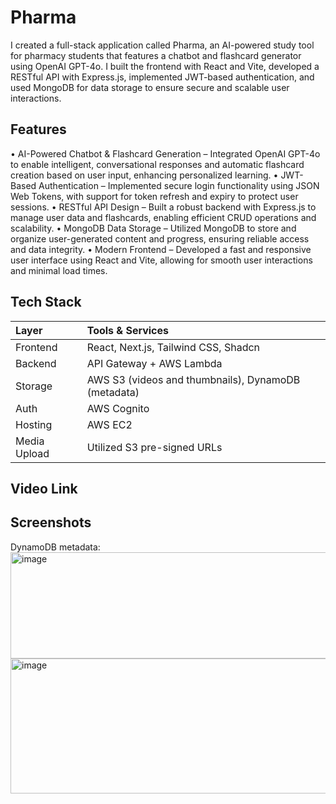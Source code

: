 # Pharma

I created a full-stack application called Pharma, an AI-powered study tool for pharmacy students that features a chatbot and flashcard generator using OpenAI GPT-4o. I built the frontend with React and Vite, developed a RESTful API with Express.js, implemented JWT-based authentication, and used MongoDB for data storage to ensure secure and scalable user interactions.

## Features
• AI-Powered Chatbot & Flashcard Generation – Integrated OpenAI GPT-4o to enable intelligent, conversational responses and automatic flashcard creation based on user input, enhancing personalized learning.
• JWT-Based Authentication – Implemented secure login functionality using JSON Web Tokens, with support for token refresh and expiry to protect user sessions.
• RESTful API Design – Built a robust backend with Express.js to manage user data and flashcards, enabling efficient CRUD operations and scalability.
• MongoDB Data Storage – Utilized MongoDB to store and organize user-generated content and progress, ensuring reliable access and data integrity.
• Modern Frontend – Developed a fast and responsive user interface using React and Vite, allowing for smooth user interactions and minimal load times.
  
## Tech Stack

| Layer        | Tools & Services                                   |
| :----------- | :------------------------------------------------  |
| Frontend     | React, Next.js, Tailwind CSS, Shadcn               |
| Backend      | API Gateway + AWS Lambda                           |
| Storage      | AWS S3 (videos and thumbnails), DynamoDB (metadata)|
| Auth         | AWS Cognito                                        |
| Hosting      | AWS EC2                                            |
| Media Upload | Utilized S3 pre-signed URLs                        |



## Video Link

## Screenshots






DynamoDB metadata:
<img width="1060" height="170" alt="image" src="https://github.com/user-attachments/assets/e523555f-cecf-4dea-af5f-d62fdf14b314" />
<img width="792" height="216" alt="image" src="https://github.com/user-attachments/assets/1ccb27d1-05a8-4749-94a0-1d93d8b15776" />

